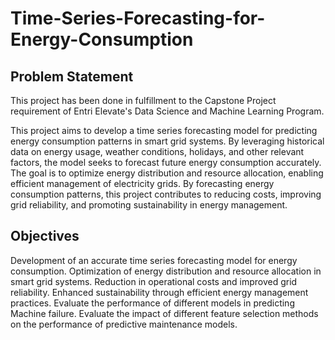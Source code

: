 # Time-Series-Forecasting-for-Energy-Consumption
## Problem Statement
This project has been done in fulfillment to the Capstone Project requirement of Entri Elevate's Data Science and Machine Learning Program.

This project aims to develop a time series forecasting model for predicting energy consumption patterns in smart grid systems. By leveraging historical data on energy usage, weather conditions, holidays, and other relevant factors, the model seeks to forecast future energy consumption accurately. The goal is to optimize energy distribution and resource allocation, enabling efficient management of electricity grids. By forecasting energy consumption patterns, this project contributes to reducing costs, improving grid reliability, and promoting sustainability in energy management.

## Objectives
Development of an accurate time series forecasting model for energy consumption.
Optimization of energy distribution and resource allocation in smart grid systems.
Reduction in operational costs and improved grid reliability.
Enhanced sustainability through efficient energy management practices.
Evaluate the performance of different models in predicting Machine failure.
Evaluate the impact of different feature selection methods on the performance of predictive maintenance models.
